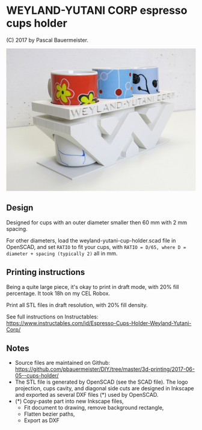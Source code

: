 # WEYLAND-YUTANI CORP espresso cups holder

(C) 2017 by Pascal Bauermeister.

![Cups holder](cups-holder-med.jpg?raw=true "Cups holder")

## Design

Designed for cups with an outer diameter smaller then 60 mm with 2 mm spacing.

For other diameters, load the weyland-yutani-cup-holder.scad file in OpenSCAD, and set `RATIO` to fit your cups, with 
    ```RATIO = D/65, where D = diameter + spacing (typically 2)```
all in mm.

## Printing instructions

Being a quite large piece, it's okay to print in draft mode, with 20% fill percentage. It took 18h on my CEL Robox.

Print all STL files in draft resolution, with 20% fill density.


See full instructions on Instructables:
https://www.instructables.com/id/Espresso-Cups-Holder-Weyland-Yutani-Corp/

## Notes

- Source files are maintained on Github:
  https://github.com/pbauermeister/DIY/tree/master/3d-printing/2017-06-05--cups-holder/
- The STL file is generated by OpenSCAD (see the SCAD file). The logo projection, cups cavity, and diagonal side cuts are designed in Inkscape and exported as several DXF files (*) used by OpenSCAD.
- (*) Copy-paste part into new Inkscape files,
    - Fit document to drawing, remove background rectangle,
    - Flatten bezier paths,
    - Export as DXF

